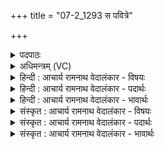 +++
title = "07-2_1293 स पवित्रे"

+++
<details><summary>पदपाठः</summary>

सः। प꣣वि꣡त्रे꣢। वि꣣चक्षणः꣢। वि꣣। चक्षणः꣢। ह꣡रिः꣢꣯। अ꣣र्षति। ध꣣र्णसिः꣢। अ꣣भि꣢। यो꣡नि꣢꣯म्। क꣡नि꣢꣯क्रदत्। १२९३।
</details>

<details><summary>अधिमन्त्रम् (VC)</summary>

- पवमानः सोमः
- राहूगण आङ्गिरसः
- गायत्री
- षड्जः
</details>

<details><summary>हिन्दी : आचार्य रामनाथ वेदालंकार - विषयः</summary>

अब कैसा परमेश्वर क्या करता हुआ कहाँ जाता है,यह कहते हैं।
</details>

<details><summary>हिन्दी : आचार्य रामनाथ वेदालंकार - पदार्थः</summary>

पदार्थान्वयभाषाः -  (सः) वह (विचक्षणः) विशेष द्रष्टा, (धर्णसिः) दिव्य गुण-कर्म-स्वभावों का धारण करनेवाला, (हरिः) पाप हरनेवाला परमेश्वर (कनिक्रदत्) उपदेश देता हुआ (योनिम् अभि) अपने निवासगृहभूत जीवात्मा को लक्ष्य करके (पवित्रे) पवित्र हृदय में (अर्षति) पहुँचता है ॥२॥
</details>

<details><summary>हिन्दी : आचार्य रामनाथ वेदालंकार - भावार्थः</summary>

भावार्थभाषाः -  पवित्रात्मा लोग ही परमेश्वर की प्राप्ति के अधिकारी होते हैं ॥२॥
</details>

<details><summary>संस्कृत : आचार्य रामनाथ वेदालंकार - विषयः</summary>

अथ कीदृशः परमेश्वरः किं कुर्वन् कुत्र गच्छतीत्याह।
</details>

<details><summary>संस्कृत : आचार्य रामनाथ वेदालंकार - पदार्थः</summary>

पदार्थान्वयभाषाः -  (सः) असौ (विचक्षणः) विद्रष्टा, (धर्णसिः) दिव्यगुणकर्मस्वभावानां धारकः (हरिः) पापहर्ता परमेश्वरः (कनिक्रदत्) उपदिशन् (योनिम् अभि) स्वनिवासगृहभूतं जीवात्मानमभिलक्ष्य (पवित्रे) परिपूते हृदये (अर्षति) गच्छति ॥२॥
</details>

<details><summary>संस्कृत : आचार्य रामनाथ वेदालंकार - भावार्थः</summary>

भावार्थभाषाः -  पवित्रात्मान एव जनाः परमेश्वरप्राप्तेरधिकारिणो भवन्ति ॥२॥
</details>
